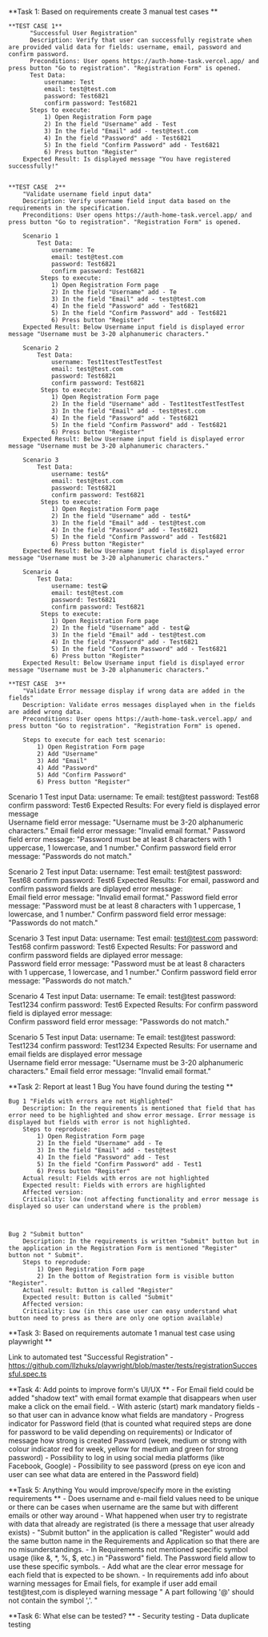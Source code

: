 **Task 1: Based on requirements create 3 manual test cases **

	**TEST CASE 1**
		  "Successful User Registration" 
		  Description: Verify that user can successfully registrate when are provided valid data for fields: username, email, password and confirm password.
		  Preconditions: User opens https://auth-home-task.vercel.app/ and press button "Go to registration". "Registration Form" is opened.
		  Test Data: 
			  username: Test
			  email: test@test.com
			  password: Test6821
			  confirm password: Test6821
		  Steps to execute:
			  1) Open Registration Form page
			  2) In the field "Username" add - Test
			  3) In the field "Email" add - test@test.com
			  4) In the field "Password" add - Test6821
			  5) In the field "Confirm Password" add - Test6821
			  6) Press button "Register"
	  	Expected Result: Is displayed message "You have registered successfully!"


	**TEST CASE  2**
		"Validate username field input data"
		Description: Verify username field input data based on the requirements in the specification.
		Preconditions: User opens https://auth-home-task.vercel.app/ and press button "Go to registration". "Registration Form" is opened.

        Scenario 1
            Test Data: 
                username: Te
                email: test@test.com
                password: Test6821
			    confirm password: Test6821
		     Steps to execute:
                1) Open Registration Form page
                2) In the field "Username" add - Te
                3) In the field "Email" add - test@test.com
                4) In the field "Password" add - Test6821
                5) In the field "Confirm Password" add - Test6821
                6) Press button "Register"
		Expected Result: Below Username input field is displayed error message "Username must be 3-20 alphanumeric characters."

        Scenario 2
            Test Data: 
                username: Test1testTestTestTest
                email: test@test.com
                password: Test6821
			    confirm password: Test6821
		     Steps to execute:
                1) Open Registration Form page
                2) In the field "Username" add - Test1testTestTestTest
                3) In the field "Email" add - test@test.com
                4) In the field "Password" add - Test6821
                5) In the field "Confirm Password" add - Test6821
                6) Press button "Register"
		Expected Result: Below Username input field is displayed error message "Username must be 3-20 alphanumeric characters."

        Scenario 3
            Test Data: 
                username: test&*
                email: test@test.com
                password: Test6821
			    confirm password: Test6821
		     Steps to execute:
                1) Open Registration Form page
                2) In the field "Username" add - test&*
                3) In the field "Email" add - test@test.com
                4) In the field "Password" add - Test6821
                5) In the field "Confirm Password" add - Test6821
                6) Press button "Register"
		Expected Result: Below Username input field is displayed error message "Username must be 3-20 alphanumeric characters."

        Scenario 4
            Test Data: 
                username: test😀
                email: test@test.com
                password: Test6821
			    confirm password: Test6821
		     Steps to execute:
                1) Open Registration Form page
                2) In the field "Username" add - test😀
                3) In the field "Email" add - test@test.com
                4) In the field "Password" add - Test6821
                5) In the field "Confirm Password" add - Test6821
                6) Press button "Register"
		Expected Result: Below Username input field is displayed error message "Username must be 3-20 alphanumeric characters."

	**TEST CASE  3**
		"Validate Error message display if wrong data are added in the fields"
		Description: Validate erros messages displayed when in the fields are added wrong data.
		Preconditions: User opens https://auth-home-task.vercel.app/ and press button "Go to registration". "Registration Form" is opened.

		Steps to execute for each test scenario:
			1) Open Registration Form page
			2) Add "Username"
			3) Add "Email"
			4) Add "Password"
			5) Add "Confirm Password"
			6) Press button "Register"
   Scenario 1
   		Test input Data: 
			username: Te
			email: test@test
			password: Test68
			confirm password: Test6
		Expected Results: For every field is displayed error message			
            		Username field error message: "Username must be 3-20 alphanumeric characters."
			Email field error message: "Invalid email format."
			Password field error message: "Password must be at least 8 characters with 1 uppercase, 1 lowercase, and 1 number."
			Confirm password field error message: "Passwords do not match."

   Scenario 2
   		Test input Data: 
			username: Test
			email: test@test
			password: Test68
			confirm password: Test6
		Expected Results: For email, password and confirm password fields are diplayed error message:				
			Email field error message: "Invalid email format."
			Password field error message: "Password must be at least 8 characters with 1 uppercase, 1 lowercase, and 1 number."
			Confirm password field error message: "Passwords do not match."   

   Scenario 3
   		Test input Data: 
			username: Test
			email: test@test.com
			password: Test68
			confirm password: Test6
		Expected Results: For password and confirm password fields are diplayed error message:				
			Password field error message: "Password must be at least 8 characters with 1 uppercase, 1 lowercase, and 1 number."
			Confirm password field error message: "Passwords do not match."

   Scenario 4
   		Test input Data: 
			username: Te
			email: test@test
			password: Test1234
			confirm password: Test6
		Expected Results: For confirm password field is diplayed error message:				
			Confirm password field error message: "Passwords do not match."

   Scenario 5
   		Test input Data: 
			username: Te
			email: test@test
			password: Test1234
			confirm password: Test1234
		Expected Results: For username and email fields are displayed error message				
            Username field error message: "Username must be 3-20 alphanumeric characters."
			Email field error message: "Invalid email format."

**Task 2: Report at least 1 Bug You have found during the testing **
	
	Bug 1 "Fields with errors are not Highlighted"
		Description: In the requirements is mentioned that field that has error need to be highlighted and show error message. Error message is displayed but fields with error is not highlighted.
		Steps to reproduce:
			1) Open Registration Form page
			2) In the field "Username" add - Te
			3) In the field "Email" add - test@test
			4) In the field "Password" add - Test
			5) In the field "Confirm Password" add - Test1
			6) Press button "Register"
		Actual result: Fields with erros are not highlighted
		Expected result: Fields with errors are highlighted
		Affected version:
		Criticality: low (not affecting functionality and error message is displayed so user can understand where is the problem)



	Bug 2 "Submit button"
		Description: In the requirements is written "Submit" button but in the application in the Registration Form is mentioned "Register" button not " Submit".
		Steps to reprodude:
			1) Open Registration Form page
			2) In the bottom of Registration form is visible button "Register".
		Actual result: Button is called "Register"
		Expected result: Button is called "Submit"
		Affected version:
		Criticality: Low (in this case user can easy understand what button need to press as there are only one option available)

**Task 3: Based on requirements automate 1 manual test case using playwright **

Link to automated test "Successful Registration" - https://github.com/Ilzhuks/playwright/blob/master/tests/registrationSuccessful.spec.ts


**Task 4: Add points to improve form's UI/UX **
    - For Email field could be added "shadow text" with email format example that disappears when user make a click on the email field.
    - With asteric (start) mark mandatory fields - so that user can in advance know what fields are mandatory 
    - Progress indicator for Password field (that is counted what required steps are done for password to be valid depending on requirements) or Indicator of message how strong is created Password (week, medium or strong with colour indicator red for week, yellow for medium and green for strong password) 
    - Possibility to log in using social media platforms (like Facebook, Google)
    - Possibility to see password (press on eye icon and user can see what data are entered in the Password field)



**Task 5: Anything You would improve/specify more in the existing requirements **
    - Does username and e-mail field values need to be unique or there can be cases when username are the same but with different emails or other way around
    - What happened when user try to registrate with data that already are registrated (is there a message that user already exists)
    - "Submit button" in the application is called "Register" would add the same button name in the Requirements and Application so that there are no misunderstandings.
    - In Requirements not mentioned specific symbol usage (like &, *, %, $, etc.) in "Password" field. The Password field allow to use these specific symbols.
    - Add what are the clear error message for each field that is expected to be shown.
    - In requirements add info about warning messages for Email fiels, for example if user add email test@test,com is displeyed warning message " A part following '@' should not contain the symbol ','. " 



**Task 6: What else can be tested? **
    - Security testing
    - Data duplicate testing
